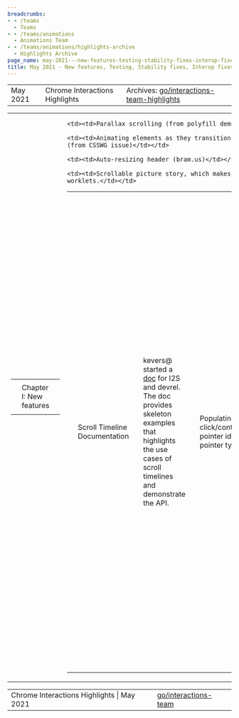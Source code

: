 ```yaml
---
breadcrumbs:
- - /teams
  - Teams
- - /teams/animations
  - Animations Team
- - /teams/animations/highlights-archive
  - Highlights Archive
page_name: may-2021---new-features-testing-stability-fixes-interop-fixes-and-more
title: May 2021 - New features, Testing, Stability fixes, Interop fixes and more!
---
```


<table>
<tr>

<td>May 2021</td>

<td>Chrome Interactions Highlights</td>

<td>Archives: <a href="http://go/animations-team-highlights">go/interactions-team-highlights</a></td>

</tr>
</table>

<table>
<tr>

<td><table></td>
<td><tr></td>

<td><td>Chapter I: New features</td></td>

<td></tr></td>
<td></table></td>

<td><table></td>
<td><tr></td>

<td><td>Scroll Timeline Documentation</td></td>

<td><td>kevers@ started a <a href="https://docs.google.com/document/d/1AyhFFWKuevKfKQU9uRKMMVMbCKdAwuEPmSBBghbhLFE/edit">doc</a> for I2S and devrel. The doc provides skeleton examples that highlights the use cases of scroll timelines and demonstrate the API.</td></td>

    <td><td>Parallax scrolling (from polyfill demo)</td></td>

    <td><td>Animating elements as they transition into or out of the viewport
    (from CSSWG issue)</td></td>

    <td><td>Auto-resizing header (bram.us)</td></td>

    <td><td>Scrollable picture story, which makes use of paint
    worklets.</td></td>

<td><td>Populating Touch click/contextmenu pointer id and pointer type</td></td>

<td><td>liviutinta@: click/contextmenu event from touch is triggered from GestureManager and there was no way to map a GestureEvents sequence to the corresponding PointerEvents sequence in order to obtain the pointerId associated to the PointerEvents sequence. The solution was to populate the unique touch event id of the first gesture in the GestureEvents sequence as the primary unique touch event id for all the GestureEvents in the sequence. This primary unique touch event id is then mapped to the unique touch event id of the pointerdown pointer event. When handling pointerdown, PointerEventManager would notify GestureManager about pointerdown’s unique touch event id and its pointer id, and in turn GestureManager would keep track of the association until the corresponding GestureEvent (for click or contextmenu) would be handled in order to populate the pointerId of the triggered click/contextmenu event.</td></td>

<td></tr></td>
<td></table></td>

<td><table></td>
<td><tr></td>

<td><td>Chapter II: Testing</td></td>

<td></tr></td>
<td></table></td>

<td><table></td>
<td><tr></td>

<td><td>Scroll-snap: Deflake tests</td></td>

<td><td>kevers@ deflakes a set of scroll-snap tests:</td></td>

    <td><td>touch-scrolling-on-root-scrollbar-thumb: The problem is scroll
    gesture before ready and assert right after gesture. The solution is to use
    waitForCompositorCommit and scroll promise.</td></td>

    <td><td>scrollend-event-fired-to-\*: The problems with these tests are
    scroll gesture before ready, no cleanup and logic errors in listeners. The
    fix is to use waitForCompositorCommit, add cleanup and use scroll
    promise.</td></td>

    <td><td>fractional-scroll-height-chaining: The problem here is scroll
    gesture before ready, non-deterministic mouse position and rAF based wait.
    The solution is to use waitForCompositorCommit, mouseClickOn and
    waitForScrollEnd.</td></td>

    <td><td>mousewheel-scroll: The problem is non-deterministic mouse position
    and rAF based wait. The solution is to use mouseMove and
    waitForScrollEnd.</td></td>

<td><td>Fix scroll-unification tests</td></td>

<td><td>kevers@ also fixes some tests with scroll-unification enabled.</td></td>

    <td><td>scrollbar-drag-thumb-with-large-content: the problem is scroll
    gesture before ready, and the solution is to use
    waitForCompositorCommit.</td></td>

    <td><td>scrollbar-added-during-drag: The problem is scroll gesture before
    ready and single rAF before asserts. The solution is to use
    waitForCompositorCommit and scroll promise.</td></td>

<td><td>Fix single-thread mode with scroll-unification</td></td>

<td><td>skobes@ fixed scheduling in single-thread mode, which is the default mode for web tests.</td></td>

    <td><td>SetNeedsAnimationInput wasn't actually scheduling the animation,
    which caused tests with scroll gestures and scroll animations to
    hang</td></td>

<td></tr></td>
<td></table></td>

<td><table></td>
<td><tr></td>

<td><td>Chapter III: Stability fixes</td></td>

<td><td><table></td></td>
<td><td><tr></td></td>

<td><td><td>Fix numeric overflow in CompositorKeyframeModel</td></td></td>

<td><td><td>kevers@ fixes a numeric overflow problem. The root cause is that AnimationTimeDelta is backed by a double whereas TimeDelta backed by 64-bit signed int. Using unsafe conversion from AnimationTimeDelta to TimeDelta, which can result in a numeric overflow.</td></td></td>

<td><td><td>The solution is to Update CheckCanStartAnimationOnCompositor to reject compositing an animation if currentTime is too large. Advancing current time by a few hundred years is just fine though.</td></td></td>

<td><td><td>SVG smil animation in throughput metrics</td></td></td>

<td><td><td><img alt="image" src="https://lh6.googleusercontent.com/iZk5QFsOzBhO9kf5qQwxRDo_4OgpecDuod7BwMzWZQ5pwFiu9z9n1ef-O8W-7WhKOeHE2iT6tjGsidtKQ3XZ68D4TnTWojdQBZgIijpbIWMrQLuLninU8DQjaL7aoeDifRekLVeHgQ" height=158 width=276></td></td></td>

<td><td><td>Before</td></td></td>

<td><td><td><img alt="image" src="https://lh4.googleusercontent.com/gMEwHQQ97x0Jlsqwi66w_eF7AeU0yUjaSZrXPwrdZsYVYOdZ7nx2-98l2WxoWgAr1hJu5B4DCcz8-c7X2-kRJ7caeUbe1-GYGtJ0JTfAC-xOZOJMwskGygBK3VXSVV9kntF-O8lkSw" height=156 width=277></td></td></td>

<td><td><td>After</td></td></td>

<td><td><td>xidachen@ <a href="https://chromium-review.googlesource.com/c/chromium/src/+/2863204">fixed</a> an issue where SVG smil animation is not counted as main thread animation in the throughput metrics.</td></td></td>

<td><td><td>The above demo shows that before the fix, there is no sample detected in Graphics.Smoothness.PercentDroppedFrames.MainThreadAnimations, while it is detected after the fix.</td></td></td>

<td><td></tr></td></td>
<td><td></table></td></td>

<td></tr></td>
<td></table></td>

<td><table></td>
<td><tr></td>

<td><td>Chapter IV: Interop fixes</td></td>

<td></tr></td>
<td></table></td>

<td><table></td>
<td><tr></td>

<td><td>flackr@ <a href="https://chromium-review.googlesource.com/c/chromium/src/+/2892623">fixed</a> the metrics for counting overscroll-behavior potential breakage.</td></td>

    <td><td>Before: we will hit a UMA recording whenever the overscroll-behavior
    property is different comparing the html and body element.</td></td>

    <td><td>After: we’d hit a UMA recording only if the body is the viewport
    defining element, and that the overscroll-behavior property is different
    comparing the html and body element.</td></td>

<td></tr></td>
<td></table></td>

<td><table></td>
<td><tr></td>

<td><td>Chapter V: Bug Updates</td></td>

<td></tr></td>
<td></table></td>

<td><table></td>
<td><tr></td>

<td><td><img alt="image" src="https://lh5.googleusercontent.com/MHKcz_eBTvaoEMvqtpGDxweELZwCGAEm7xdV4D89dz-1T_asGIKvFg2CL6O7ILhfZ_g6I4KFxpy-nes3cVhiFfAKGgxiQNsPF6lXQ8NOAGO9JjUrGSnuKigT25helY0xJ-PJSA3S-g" height=150 width=273> <img alt="image" src="https://lh6.googleusercontent.com/I7aNfDvFvhYarIPRGEYMVMSkFFNB8yPVjHStk4q9AeYvyrh6TolUXxSAAFZPsYrqHEtwBNvMRwk7a_sbFpg8ky_gGcaUn8jKxymnneXvxmi5UGPZCxSBh_ealFjDY-73bE5RXlb6mA" height=150 width=270></td></td>

<td><td>Our team closed fewer bugs this sprint, but we did get a <a href="https://youtu.be/m0JrspsaVDk">chance</a> to <a href="https://youtu.be/VrEP7SPfQVM">have</a> a <a href="https://youtu.be/VrEP7SPfQVM">bunch</a> of <a href="https://youtu.be/m0JrspsaVDk">great</a> <a href="https://youtu.be/m0JrspsaVDk">conversations</a> at Blinkon... The rate of incoming bugs was relatively consistent.</td></td>

    <td><td>Xida Chen <a href="https://youtu.be/VrEP7SPfQVM">Composite
    background-color animation</a></td></td>

    <td><td>Jordan Taylor: <a href="https://youtu.be/VrEP7SPfQVM">Scroll
    Timelines</a></td></td>

    <td><td>Liviu Tinta: <a href="https://youtu.be/m0JrspsaVDk">Disable Double
    Tap to Zoom</a></td></td>

    <td><td>Rob Flack: <a href="https://youtu.be/m0JrspsaVDk">Scroll To
    \*</a></td></td>

    <td><td>Liviu Tinta: <a
    href="https://youtu.be/m0JrspsaVDk">click/auxclick/contextmentu as
    PointerEvents</a></td></td>

<td></tr></td>
<td></table></td>

</tr>
</table>

<table>
<tr>

<td>Chrome Interactions Highlights | May 2021</td>

<td><a href="http://go/interactions-team">go/interactions-team</a></td>

</tr>
</table>